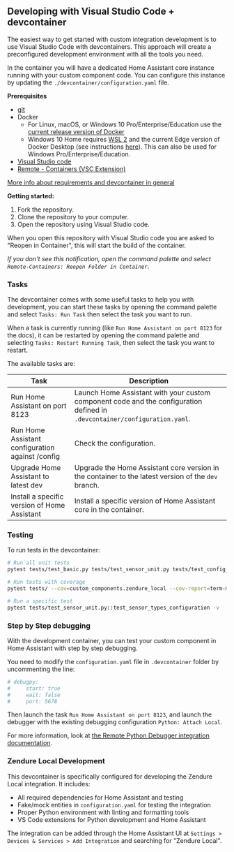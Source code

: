 ## Developing with Visual Studio Code + devcontainer

The easiest way to get started with custom integration development is to use Visual Studio Code with devcontainers. This approach will create a preconfigured development environment with all the tools you need.

In the container you will have a dedicated Home Assistant core instance running with your custom component code. You can configure this instance by updating the `./devcontainer/configuration.yaml` file.

**Prerequisites**

- [git](https://git-scm.com/book/en/v2/Getting-Started-Installing-Git)
- Docker
  -  For Linux, macOS, or Windows 10 Pro/Enterprise/Education use the [current release version of Docker](https://docs.docker.com/install/)
  -   Windows 10 Home requires [WSL 2](https://docs.microsoft.com/windows/wsl/wsl2-install) and the current Edge version of Docker Desktop (see instructions [here](https://docs.docker.com/docker-for-windows/wsl-tech-preview/)). This can also be used for Windows Pro/Enterprise/Education.
- [Visual Studio code](https://code.visualstudio.com/)
- [Remote - Containers (VSC Extension)][extension-link]

[More info about requirements and devcontainer in general](https://code.visualstudio.com/docs/remote/containers#_getting-started)

[extension-link]: https://marketplace.visualstudio.com/items?itemName=ms-vscode-remote.remote-containers

**Getting started:**

1. Fork the repository.
2. Clone the repository to your computer.
3. Open the repository using Visual Studio code.

When you open this repository with Visual Studio code you are asked to "Reopen in Container", this will start the build of the container.

_If you don't see this notification, open the command palette and select `Remote-Containers: Reopen Folder in Container`._

### Tasks

The devcontainer comes with some useful tasks to help you with development, you can start these tasks by opening the command palette and select `Tasks: Run Task` then select the task you want to run.

When a task is currently running (like `Run Home Assistant on port 8123` for the docs), it can be restarted by opening the command palette and selecting `Tasks: Restart Running Task`, then select the task you want to restart.

The available tasks are:

Task | Description
-- | --
Run Home Assistant on port 8123 | Launch Home Assistant with your custom component code and the configuration defined in `.devcontainer/configuration.yaml`.
Run Home Assistant configuration against /config | Check the configuration.
Upgrade Home Assistant to latest dev | Upgrade the Home Assistant core version in the container to the latest version of the `dev` branch.
Install a specific version of Home Assistant | Install a specific version of Home Assistant core in the container.

### Testing

To run tests in the devcontainer:

```bash
# Run all unit tests
pytest tests/test_basic.py tests/test_sensor_unit.py tests/test_config_flow_unit.py tests/test_init_unit.py -v

# Run tests with coverage
pytest tests/ --cov=custom_components.zendure_local --cov-report=term-missing -v

# Run a specific test
pytest tests/test_sensor_unit.py::test_sensor_types_configuration -v
```

### Step by Step debugging

With the development container, you can test your custom component in Home Assistant with step by step debugging.

You need to modify the `configuration.yaml` file in `.devcontainer` folder by uncommenting the line:

```yaml
# debugpy:
#     start: true
#     wait: false
#     port: 5678
```

Then launch the task `Run Home Assistant on port 8123`, and launch the debugger with the existing debugging configuration `Python: Attach Local`.

For more information, look at [the Remote Python Debugger integration documentation](https://www.home-assistant.io/integrations/debugpy/).

### Zendure Local Development

This devcontainer is specifically configured for developing the Zendure Local integration. It includes:

- All required dependencies for Home Assistant and testing
- Fake/mock entities in `configuration.yaml` for testing the integration
- Proper Python environment with linting and formatting tools
- VS Code extensions for Python development and Home Assistant

The integration can be added through the Home Assistant UI at `Settings > Devices & Services > Add Integration` and searching for "Zendure Local".